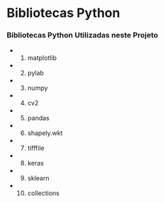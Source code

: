 # Bibliotecas Python

### Bibliotecas Python Utilizadas neste Projeto

* 1. matplotlib
* 2. pylab
* 3. numpy
* 4. cv2
* 5. pandas
* 6. shapely.wkt
* 7. tifffile
* 8. keras
* 9. sklearn
* 10. collections
